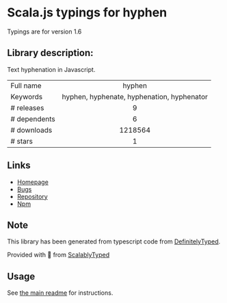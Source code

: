 
# Scala.js typings for hyphen

Typings are for version 1.6

## Library description:
Text hyphenation in Javascript.

|                    |                 |
| ------------------ | :-------------: |
| Full name          | hyphen |
| Keywords           | hyphen, hyphenate, hyphenation, hyphenator |
| # releases         | 9 |
| # dependents       | 6 |
| # downloads        | 1218564 |
| # stars            | 1 |

## Links
- [Homepage](https://github.com/ytiurin/hyphen)
- [Bugs](https://github.com/ytiurin/hyphen/issues)
- [Repository](https://github.com/ytiurin/hyphen)
- [Npm](https://www.npmjs.com/package/hyphen)
    


## Note
This library has been generated from typescript code from [DefinitelyTyped](https://definitelytyped.org).

Provided with :purple_heart: from [ScalablyTyped](https://github.com/oyvindberg/ScalablyTyped)

## Usage
See [the main readme](../../readme.md) for instructions.


